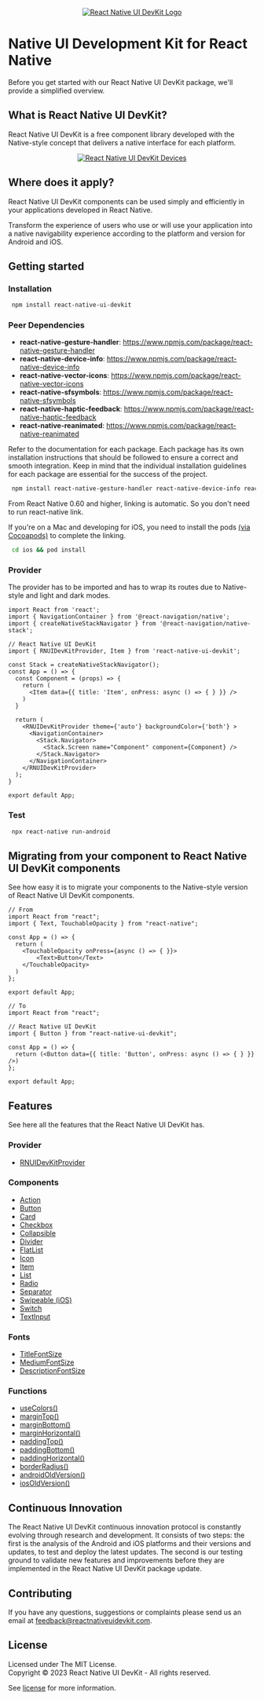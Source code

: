 <p align="center">
  <a href="https://reactnativeuidevkit.com/">
    <img alt="React Native UI DevKit Logo" src="static/img/header.png" width="auto">
  </a>
</p>

# Native UI Development Kit for React Native
Before you get started with our React Native UI DevKit package, we'll provide a simplified overview.

## What is React Native UI DevKit?

React Native UI DevKit is a free component library developed with the Native-style concept that delivers a native interface for each platform.

<p align="center">
  <a href="https://reactnativeuidevkit.com/">
    <img alt="React Native UI DevKit Devices" src="static/img/devices.png" width="auto">
  </a>
</p>

## Where does it apply?

React Native UI DevKit components can be used simply and efficiently in your applications developed in React Native.

Transform the experience of users who use or will use your application into a native navigability experience according to the platform and version for Android and iOS.

## Getting started

### Installation

```bash npm2yarn
 npm install react-native-ui-devkit
```
### Peer Dependencies
- **react-native-gesture-handler**: https://www.npmjs.com/package/react-native-gesture-handler
- **react-native-device-info**: https://www.npmjs.com/package/react-native-device-info
- **react-native-vector-icons**: https://www.npmjs.com/package/react-native-vector-icons
- **react-native-sfsymbols**: https://www.npmjs.com/package/react-native-sfsymbols
- **react-native-haptic-feedback**: https://www.npmjs.com/package/react-native-haptic-feedback
- **react-native-reanimated**: https://www.npmjs.com/package/react-native-reanimated

Refer to the documentation for each package. Each package has its own installation instructions that should be followed to ensure a correct and smooth integration. Keep in mind that the individual installation guidelines for each package are essential for the success of the project.

```bash npm2yarn
 npm install react-native-gesture-handler react-native-device-info react-native-vector-icons react-native-sfsymbols react-native-haptic-feedback react-native-reanimated
```
From React Native 0.60 and higher, linking is automatic. So you don't need to run react-native link.

If you're on a Mac and developing for iOS, you need to install the pods [(via Cocoapods)](https://cocoapods.org/) to complete the linking.

```bash 
 cd ios && pod install
```

### Provider

The provider has to be imported and has to wrap its routes due to Native-style and light and dark modes.

```tsx
import React from 'react';
import { NavigationContainer } from '@react-navigation/native';
import { createNativeStackNavigator } from '@react-navigation/native-stack';

// React Native UI DevKit
import { RNUIDevKitProvider, Item } from 'react-native-ui-devkit';

const Stack = createNativeStackNavigator();
const App = () => {
  const Component = (props) => {
    return (
      <Item data={{ title: 'Item', onPress: async () => { } }} />
    )
  }

  return (
    <RNUIDevKitProvider theme={'auto'} backgroundColor={'both'} >
      <NavigationContainer>
        <Stack.Navigator>
          <Stack.Screen name="Component" component={Component} />
        </Stack.Navigator>
      </NavigationContainer>
    </RNUIDevKitProvider>
  );
}

export default App;
```

### Test

```bash
 npx react-native run-android
```

## Migrating from your component to React Native UI DevKit components

See how easy it is to migrate your components to the Native-style version of React Native UI DevKit components.

```tsx
// From
import React from "react";
import { Text, TouchableOpacity } from "react-native";

const App = () => {
  return (
    <TouchableOpacity onPress={async () => { }}>
        <Text>Button</Text>
    </TouchableOpacity>
  )
};

export default App;
```

```tsx
// To
import React from "react";

// React Native UI DevKit
import { Button } from "react-native-ui-devkit";

const App = () => {
  return (<Button data={{ title: 'Button', onPress: async () => { } }} />)
};

export default App;
```

## Features

See here all the features that the React Native UI DevKit has.

### Provider
-  [RNUIDevKitProvider](https://reactnativeuidevkit.com/docs/Introduction/Provider)

### Components

-  [Action](https://reactnativeuidevkit.com/docs/Components/Action)
-  [Button](https://reactnativeuidevkit.com/docs/Components/Button)
-  [Card](https://reactnativeuidevkit.com/docs/Components/Card)
-  [Checkbox](https://reactnativeuidevkit.com/docs/Components/Checkbox)
-  [Collapsible](https://reactnativeuidevkit.com/docs/Components/Collapsible)
-  [Divider](https://reactnativeuidevkit.com/docs/Components/Divider)
-  [FlatList](https://reactnativeuidevkit.com/docs/Components/FlatList)
-  [Icon](https://reactnativeuidevkit.com/docs/Components/Icon)
-  [Item](https://reactnativeuidevkit.com/docs/Components/Item)
-  [List](https://reactnativeuidevkit.com/docs/Components/List)
-  [Radio](https://reactnativeuidevkit.com/docs/Components/Radio)
-  [Separator](https://reactnativeuidevkit.com/docs/Components/Separator)
-  [Swipeable (iOS)](https://reactnativeuidevkit.com/docs/Components/Swipeable)
-  [Switch](https://reactnativeuidevkit.com/docs/Components/Switch)
-  [TextInput](https://reactnativeuidevkit.com/docs/Components/TextInput)

### Fonts

-  [TitleFontSize](https://reactnativeuidevkit.com/docs/Fonts/TitleFontSize)
-  [MediumFontSize](https://reactnativeuidevkit.com/docs/Fonts/MediumFontSize)
-  [DescriptionFontSize](https://reactnativeuidevkit.com/docs/Fonts/DescriptionFontSize)

### Functions

-  [useColors()](https://reactnativeuidevkit.com/docs/Functions/useColors)
-  [marginTop()](https://reactnativeuidevkit.com/docs/Functions/marginTop)
-  [marginBottom()](https://reactnativeuidevkit.com/docs/Functions/marginBottom)
-  [marginHorizontal()](https://reactnativeuidevkit.com/docs/Functions/marginHorizontal)
-  [paddingTop()](https://reactnativeuidevkit.com/docs/Functions/paddingTop)
-  [paddingBottom()](https://reactnativeuidevkit.com/docs/Functions/paddingBottom)
-  [paddingHorizontal()](https://reactnativeuidevkit.com/docs/Functions/paddingHorizontal)
-  [borderRadius()](https://reactnativeuidevkit.com/docs/Functions/borderRadius)
-  [androidOldVersion()](https://reactnativeuidevkit.com/docs/Functions/androidOldVersion)
-  [iosOldVersion()](https://reactnativeuidevkit.com/docs/Functions/iosOldVersion)

## Continuous Innovation

The React Native UI DevKit continuous innovation protocol is constantly evolving through research and development. It consists of two steps: the first is the analysis of the Android and iOS platforms and their versions and updates, to test and deploy the latest updates. The second is our testing ground to validate new features and improvements before they are implemented in the React Native UI DevKit package update.

## Contributing

If you have any questions, suggestions or complaints please send us an email at feedback@reactnativeuidevkit.com.

## License

Licensed under The MIT License.<br />Copyright © 2023 React Native UI DevKit - All rights reserved.

See [license](./LICENSE) for more information.
